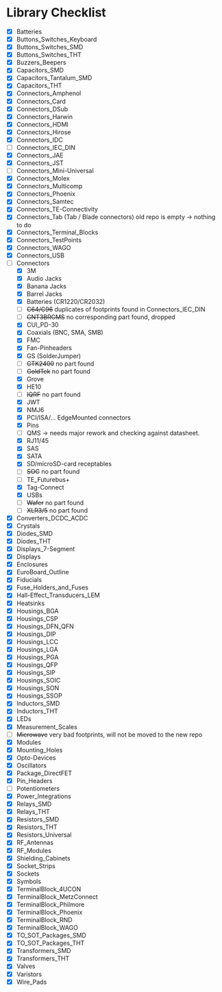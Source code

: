 
# Library Checklist
- [x] Batteries
- [x] Buttons_Switches_Keyboard
- [x] Buttons_Switches_SMD
- [x] Buttons_Switches_THT
- [x] Buzzers_Beepers
- [x] Capacitors_SMD
- [x] Capacitors_Tantalum_SMD
- [x] Capacitors_THT
- [x] Connectors_Amphenol
- [x] Connectors_Card
- [x] Connectors_DSub
- [x] Connectors_Harwin
- [x] Connectors_HDMI
- [x] Connectors_Hirose
- [x] Connectors_IDC
- [ ] Connectors_IEC_DIN
- [x] Connectors_JAE
- [x] Connectors_JST
- [ ] Connectors_Mini-Universal
- [x] Connectors_Molex
- [x] Connectors_Multicomp
- [x] Connectors_Phoenix
- [x] Connectors_Samtec
- [x] Connectors_TE-Connectivity
- [x] Connectors_Tab (Tab / Blade connectors) old repo is empty -> nothing to do
- [x] Connectors_Terminal_Blocks
- [x] Connectors_TestPoints
- [x] Connectors_WAGO
- [x] Connectors_USB
- [ ] Connectors
  - [x] 3M
  - [x] Audio Jacks
  - [x] Banana Jacks
  - [x] Barrel Jacks
  - [x] Batteries (CR1220/CR2032)
  - [ ] <s>C64/C96</s> duplicates of footprints found in Connectors_IEC_DIN
  - [ ] <s>CNT3BRCMS</s> no corresponding part found, dropped
  - [x] CUI_PD-30
  - [x] Coaxials (BNC, SMA, SMB)
  - [x] FMC
  - [x] Fan-Pinheaders
  - [x] GS (SolderJumper)
  - [ ] <s>GTK2400</s> no part found
  - [ ] <s>GoldTek</s> no part found
  - [x] Grove
  - [x] HE10
  - [ ] <s>IQRF</s> no part found
  - [x] JWT
  - [x] NMJ6
  - [x] PCI/ISA/... EdgeMounted connectors
  - [x] Pins
  - [ ] QMS -> needs major rework and checking against datasheet.
  - [x] RJ11/45
  - [x] SAS
  - [x] SATA
  - [x] SD/microSD-card receptables
  - [ ] <s>SOC</s> no part found
  - [ ] TE_Futurebus+
  - [x] Tag-Connect
  - [x] USBs
  - [ ] <s>Wafer</s> no part found
  - [ ] <s>XLR3/5</s> no part found
- [x] Converters_DCDC_ACDC
- [x] Crystals
- [x] Diodes_SMD
- [x] Diodes_THT
- [x] Displays_7-Segment
- [x] Displays
- [x] Enclosures
- [x] EuroBoard_Outline
- [x] Fiducials
- [x] Fuse_Holders_and_Fuses
- [x] Hall-Effect_Transducers_LEM
- [x] Heatsinks
- [x] Housings_BGA
- [x] Housings_CSP
- [x] Housings_DFN_QFN
- [x] Housings_DIP
- [x] Housings_LCC
- [x] Housings_LGA
- [x] Housings_PGA
- [x] Housings_QFP
- [x] Housings_SIP
- [x] Housings_SOIC
- [x] Housings_SON
- [x] Housings_SSOP
- [x] Inductors_SMD
- [x] Inductors_THT
- [x] LEDs
- [x] Measurement_Scales
- [ ] <s>Microwave</s> very bad footprints, will not be moved to the new repo
- [x] Modules
- [x] Mounting_Holes
- [x] Opto-Devices
- [x] Oscillators
- [x] Package_DirectFET
- [x] Pin_Headers
- [ ] Potentiometers
- [x] Power_Integrations
- [x] Relays_SMD
- [x] Relays_THT
- [x] Resistors_SMD
- [x] Resistors_THT
- [x] Resistors_Universal
- [x] RF_Antennas
- [x] RF_Modules
- [x] Shielding_Cabinets
- [x] Socket_Strips
- [x] Sockets
- [x] Symbols
- [x] TerminalBlock_4UCON
- [x] TerminalBlock_MetzConnect
- [x] TerminalBlock_Philmore
- [x] TerminalBlock_Phoenix
- [x] TerminalBlock_RND
- [x] TerminalBlock_WAGO
- [x] TO_SOT_Packages_SMD
- [x] TO_SOT_Packages_THT
- [x] Transformers_SMD
- [x] Transformers_THT
- [x] Valves
- [x] Varistors
- [x] Wire_Pads
